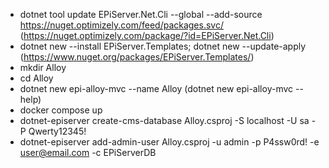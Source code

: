 - dotnet tool update EPiServer.Net.Cli --global --add-source https://nuget.optimizely.com/feed/packages.svc/ (https://nuget.optimizely.com/package/?id=EPiServer.Net.Cli)
- dotnet new --install EPiServer.Templates; dotnet new --update-apply (https://www.nuget.org/packages/EPiServer.Templates/)
- mkdir Alloy
- cd Alloy
- dotnet new epi-alloy-mvc --name Alloy (dotnet new epi-alloy-mvc --help)
- docker compose up
- dotnet-episerver create-cms-database Alloy.csproj -S localhost -U sa -P Qwerty12345! 
- dotnet-episerver add-admin-user Alloy.csproj -u admin -p P4ssw0rd! -e user@email.com -c EPiServerDB